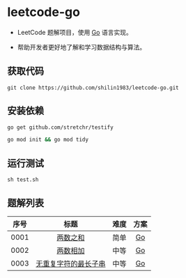 # leetcode-go

- LeetCode 题解项目，使用 [Go](https://go.dev/) 语言实现。

- 帮助开发者更好地了解和学习数据结构与算法。

## 获取代码

```git
git clone https://github.com/shilin1983/leetcode-go.git
```

## 安装依赖

```bash
go get github.com/stretchr/testify
```

```bash
go mod init && go mod tidy
```

## 运行测试

```shell
sh test.sh
```

## 题解列表

| 序号  |                                                 标题                                                 | 难度  |                                     方案                                      |
| :---: | :--------------------------------------------------------------------------------------------------: | :---: | :---------------------------------------------------------------------------: |
| 0001  |                          [两数之和](https://leetcode.cn/problems/two-sum/)                           | 简单  |                   [Go](src/solutions/problem0001/twoSum.go)                   |
| 0002  |                      [两数相加](https://leetcode.cn/problems/add-two-numbers/)                       | 中等  |               [Go](src/solutions/problem0002/addTwoNumbers.go)                |
| 0003  | [无重复字符的最长子串](https://leetcode.cn/problems/longest-substring-without-repeating-characters/) | 中等  | [Go](src/solutions/problem0003/longestSubstringWithoutRepeatingCharacters.go) |
